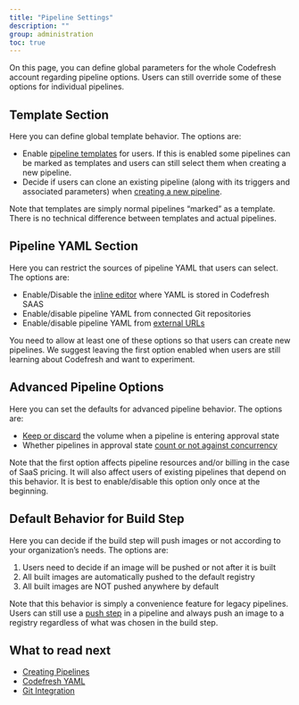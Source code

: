 ```yaml
---
title: "Pipeline Settings"
description: ""
group: administration
toc: true
---
```


On this page, you can define global parameters for the whole Codefresh account regarding pipeline options. Users can still override some of these options for individual pipelines.

## Template Section

Here you can define global template behavior. The options are:

* Enable [pipeline templates](https://codefresh.io/docs/docs/configure-ci-cd-pipeline/pipelines/#using-pipeline-templates) for users. If this is enabled some pipelines can be marked as templates and users can still select them when creating a new pipeline. 
* Decide if users can clone an existing pipeline (along with its triggers and associated parameters) when [creating a new pipeline](https://codefresh.io/docs/docs/configure-ci-cd-pipeline/pipelines/#creating-new-pipelines).

Note that templates are simply normal pipelines “marked” as a template. There is no technical difference between templates and actual pipelines.

## Pipeline YAML Section

Here you can restrict the sources of pipeline YAML that users can select. The options are:

* Enable/Disable the [inline editor](https://codefresh.io/docs/docs/configure-ci-cd-pipeline/pipelines/#using-the-inline-pipeline-editor) where YAML is stored in Codefresh SAAS
* Enable/disable pipeline YAML from connected Git repositories
* Enable/disable pipeline YAML from [external URLs](https://codefresh.io/docs/docs/configure-ci-cd-pipeline/pipelines/#loading-codefreshyml-from-version-control)

You need to allow at least one of these options so that users can create new pipelines. We suggest leaving the first option enabled when users are still learning about Codefresh and want to experiment. 

## Advanced Pipeline Options

Here you can set the defaults for advanced pipeline behavior. The options are:

* [Keep or discard](https://codefresh.io/docs/docs/codefresh-yaml/steps/approval/#keeping-the-shared-volume-after-an-approval) the volume when a pipeline is entering approval state
* Whether pipelines in approval state [count or not against concurrency](https://codefresh.io/docs/docs/codefresh-yaml/steps/approval/#define-concurrency-limits)

Note that the first option affects pipeline resources and/or billing in the case of SaaS pricing. It will also affect users of existing pipelines that depend on this behavior. It is best to enable/disable this option only once at the beginning.

## Default Behavior for Build Step

Here you can decide if the build step will push images or not according to your organization’s needs. The options are:

1. Users need to decide if an image will be pushed or not after it is built
2. All built images are automatically pushed to the default registry
3. All built images are NOT pushed anywhere by default

Note that this behavior is simply a convenience feature for legacy pipelines. Users can still use a [push step](https://codefresh.io/docs/docs/codefresh-yaml/steps/push/) in a pipeline and always push an image to a registry regardless of what was chosen in the build step.

## What to read next

* [Creating Pipelines]({{site.baseurl}}/docs/docs/configure-ci-cd-pipeline/pipelines/)
* [Codefresh YAML]({{site.baseurl}}/docs/docs/codefresh-yaml/what-is-the-codefresh-yaml/)
* [Git Integration]({{site.baseurl}}/docs/docs/integrations/git-providers/)
